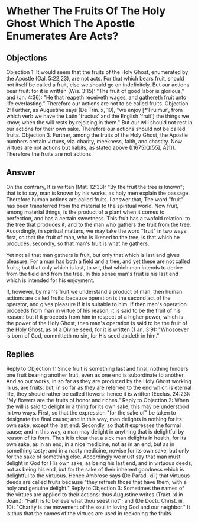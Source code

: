 # Whether The Fruits Of The Holy Ghost Which The Apostle Enumerates Are Acts?
## Objections
Objection 1: It would seem that the fruits of the Holy Ghost, enumerated by the Apostle (Gal. 5:22,23), are not acts. For that which bears fruit, should not itself be called a fruit, else we should go on indefinitely. But our actions bear fruit: for it is written (Wis. 3:15): "The fruit of good labor is glorious," and (Jn. 4:36): "He that reapeth receiveth wages, and gathereth fruit unto life everlasting." Therefore our actions are not to be called fruits.
Objection 2: Further, as Augustine says (De Trin. x, 10), "we enjoy [*'Fruimur', from which verb we have the Latin 'fructus' and the English 'fruit'] the things we know, when the will rests by rejoicing in them." But our will should not rest in our actions for their own sake. Therefore our actions should not be called fruits.
Objection 3: Further, among the fruits of the Holy Ghost, the Apostle numbers certain virtues, viz. charity, meekness, faith, and chastity. Now virtues are not actions but habits, as stated above ([1675]Q[55], A[1]). Therefore the fruits are not actions.
## Answer
On the contrary, It is written (Mat. 12:33): "By the fruit the tree is known"; that is to say, man is known by his works, as holy men explain the passage. Therefore human actions are called fruits.
I answer that, The word "fruit" has been transferred from the material to the spiritual world. Now fruit, among material things, is the product of a plant when it comes to perfection, and has a certain sweetness. This fruit has a twofold relation: to the tree that produces it, and to the man who gathers the fruit from the tree. Accordingly, in spiritual matters, we may take the word "fruit" in two ways: first, so that the fruit of man, who is likened to the tree, is that which he produces; secondly, so that man's fruit is what he gathers.

Yet not all that man gathers is fruit, but only that which is last and gives pleasure. For a man has both a field and a tree, and yet these are not called fruits; but that only which is last, to wit, that which man intends to derive from the field and from the tree. In this sense man's fruit is his last end which is intended for his enjoyment.

If, however, by man's fruit we understand a product of man, then human actions are called fruits: because operation is the second act of the operator, and gives pleasure if it is suitable to him. If then man's operation proceeds from man in virtue of his reason, it is said to be the fruit of his reason: but if it proceeds from him in respect of a higher power, which is the power of the Holy Ghost, then man's operation is said to be the fruit of the Holy Ghost, as of a Divine seed, for it is written (1 Jn. 3:9): "Whosoever is born of God, committeth no sin, for His seed abideth in him."
## Replies
Reply to Objection 1: Since fruit is something last and final, nothing hinders one fruit bearing another fruit, even as one end is subordinate to another. And so our works, in so far as they are produced by the Holy Ghost working in us, are fruits: but, in so far as they are referred to the end which is eternal life, they should rather be called flowers: hence it is written (Ecclus. 24:23): "My flowers are the fruits of honor and riches."
Reply to Objection 2: When the will is said to delight in a thing for its own sake, this may be understood in two ways. First, so that the expression "for the sake of" be taken to designate the final cause; and in this way, man delights in nothing for its own sake, except the last end. Secondly, so that it expresses the formal cause; and in this way, a man may delight in anything that is delightful by reason of its form. Thus it is clear that a sick man delights in health, for its own sake, as in an end; in a nice medicine, not as in an end, but as in something tasty; and in a nasty medicine, nowise for its own sake, but only for the sake of something else. Accordingly we must say that man must delight in God for His own sake, as being his last end, and in virtuous deeds, not as being his end, but for the sake of their inherent goodness which is delightful to the virtuous. Hence Ambrose says (De Parad. xiii) that virtuous deeds are called fruits because "they refresh those that have them, with a holy and genuine delight."
Reply to Objection 3: Sometimes the names of the virtues are applied to their actions: thus Augustine writes (Tract. xl in Joan.): "Faith is to believe what thou seest not"; and (De Doctr. Christ. iii, 10): "Charity is the movement of the soul in loving God and our neighbor." It is thus that the names of the virtues are used in reckoning the fruits.